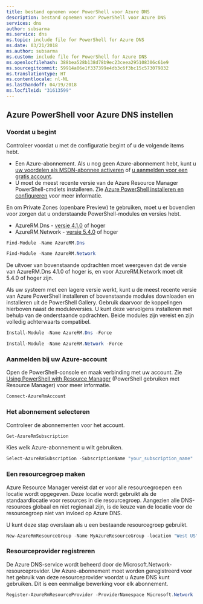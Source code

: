 ```yaml
---
title: bestand opnemen voor PowerShell voor Azure DNS
description: bestand opnemen voor PowerShell voor Azure DNS
services: dns
author: subsarma
ms.service: dns
ms.topic: include file for PowerShell for Azure DNS
ms.date: 03/21/2018
ms.author: subsarma
ms.custom: include file for PowerShell for Azure DNS
ms.openlocfilehash: 388bea528b138d78b9ec23ceea295108306c61e9
ms.sourcegitcommit: 59914a06e1f337399e4db3c6f3bc15c573079832
ms.translationtype: HT
ms.contentlocale: nl-NL
ms.lasthandoff: 04/19/2018
ms.locfileid: "31613599"
---
```

## <a name="set-up-azure-powershell-for-azure-dns"></a>Azure PowerShell voor Azure DNS instellen

### <a name="before-you-begin"></a>Voordat u begint

Controleer voordat u met de configuratie begint of u de volgende items hebt.

* Een Azure-abonnement. Als u nog geen Azure-abonnement hebt, kunt u [uw voordelen als MSDN-abonnee activeren](https://azure.microsoft.com/pricing/member-offers/msdn-benefits-details/) of [u aanmelden voor een gratis account](https://azure.microsoft.com/pricing/free-trial/).
* U moet de meest recente versie van de Azure Resource Manager PowerShell-cmdlets installeren. Zie [Azure PowerShell installeren en configureren](/powershell/azureps-cmdlets-docs) voor meer informatie.

En om Private Zones (openbare Preview) te gebruiken, moet u er bovendien voor zorgen dat u onderstaande PowerShell-modules en versies hebt. 
* AzureRM.Dns - [versie 4.1.0](https://www.powershellgallery.com/packages/AzureRM.Dns/4.1.0) of hoger
* AzureRM.Network - [versie 5.4.0](https://www.powershellgallery.com/packages/AzureRM.Network/5.4.0) of hoger

```powershell 
Find-Module -Name AzureRM.Dns 
``` 
 
```powershell 
Find-Module -Name AzureRM.Network 
``` 
 
De uitvoer van bovenstaande opdrachten moet weergeven dat de versie van AzureRM.Dns 4.1.0 of hoger is, en voor AzureRM.Network moet dit 5.4.0 of hoger zijn.  

Als uw systeem met een lagere versie werkt, kunt u de meest recente versie van Azure PowerShell installeren of bovenstaande modules downloaden en installeren uit de PowerShell Gallery. Gebruik daarvoor de koppelingen hierboven naast de moduleversies. U kunt deze vervolgens installeren met behulp van de onderstaande opdrachten. Beide modules zijn vereist en zijn volledig achterwaarts compatibel. 

```powershell
Install-Module -Name AzureRM.Dns -Force
```

```powershell
Install-Module -Name AzureRM.Network -Force
```

### <a name="sign-in-to-your-azure-account"></a>Aanmelden bij uw Azure-account

Open de PowerShell-console en maak verbinding met uw account. Zie [Using PowerShell with Resource Manager](../articles/azure-resource-manager/powershell-azure-resource-manager.md) (PowerShell gebruiken met Resource Manager) voor meer informatie.

```powershell
Connect-AzureRmAccount
```

### <a name="select-the-subscription"></a>Het abonnement selecteren
 
Controleer de abonnementen voor het account.

```powershell
Get-AzureRmSubscription
```

Kies welk Azure-abonnement u wilt gebruiken.

```powershell
Select-AzureRmSubscription -SubscriptionName "your_subscription_name"
```

### <a name="create-a-resource-group"></a>Een resourcegroep maken

Azure Resource Manager vereist dat er voor alle resourcegroepen een locatie wordt opgegeven. Deze locatie wordt gebruikt als de standaardlocatie voor resources in die resourcegroep. Aangezien alle DNS-resources globaal en niet regionaal zijn, is de keuze van de locatie voor de resourcegroep niet van invloed op Azure DNS.

U kunt deze stap overslaan als u een bestaande resourcegroep gebruikt.

```powershell
New-AzureRmResourceGroup -Name MyAzureResourceGroup -location "West US"
```

### <a name="register-resource-provider"></a>Resourceprovider registreren

De Azure DNS-service wordt beheerd door de Microsoft.Network-resourceprovider. Uw Azure-abonnement moet worden geregistreerd voor het gebruik van deze resourceprovider voordat u Azure DNS kunt gebruiken. Dit is een eenmalige bewerking voor elk abonnement.

```powershell
Register-AzureRmResourceProvider -ProviderNamespace Microsoft.Network
```
